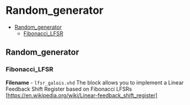 Random_generator
===

- [Random_generator](#Random_generator)
    - [Fibonacci_LFSR](#Fibonacci_LFSR)

## Random_generator

### Fibonacci_LFSR

**Filename** - `lfsr_galois.vhd`
The block allows you to implement a Linear Feedback Shift Register based on Fibonacci LFSRs [https://en.wikipedia.org/wiki/Linear-feedback_shift_register]
